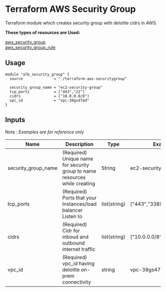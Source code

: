 # **Terraform AWS Security Group**

Terraform module which creates security group with deloitte cidrs in AWS.

**These types of resources are Used:**

[aws_security_group](https://www.terraform.io/docs/providers/aws/r/security_group.html) \
[aws_security_group_rule](https://www.terraform.io/docs/providers/aws/r/security_group_rule.html)

## **Usage**
```
module "alb_security_group" {
  source              = "./terraform-aws-securitygroup"
  
  security_group_name = "ec2-security-group"
  tcp_ports           = ["443","22"]
  cidrs               = ["10.0.0.0/8"]
  vpc_id              = "vpc-38gs47ed"
}
```
## **Inputs** 

Note : *Examples are for reference only*

Name | Description | Type | Examples | Required |
---------|---------|---------|---------|---------
 security_group_name | (Required) Unique name for security group to name resources while creating| String | ec2-security-group | yes
 tcp_ports | (Required) Ports that your Instances/load balancer Listen to | list(string) | ["443","3389"]/["443","22"] | yes
 cidrs | (Required) Cidr for inboud and outbound internet traffic |  list(string)| ["10.0.0.0/8"] | yes
 vpc_id | (Required)  vpc_id having deloitte on-prem connectivity | string | vpc-38gs47ed | yes
 